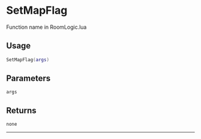 # SetMapFlag
Function name in RoomLogic.lua
## Usage
```lua
SetMapFlag(args)
```
## Parameters
`args`
## Returns
`none`

---